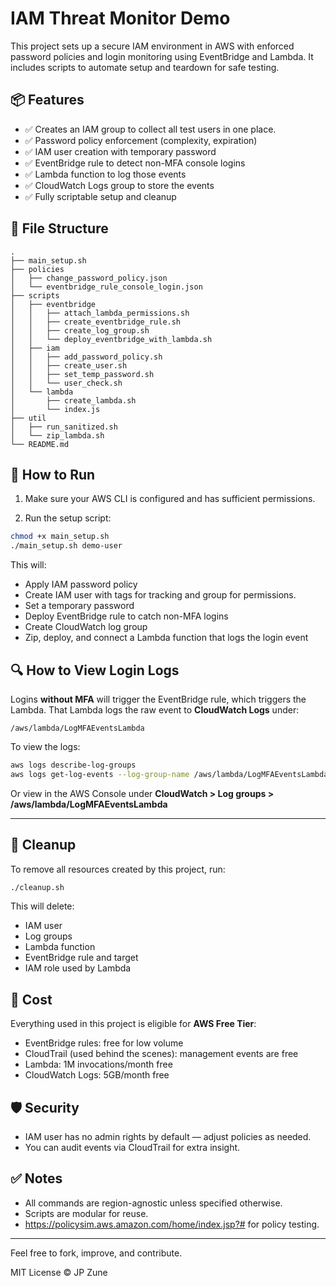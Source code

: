# IAM Threat Monitor Demo

This project sets up a secure IAM environment in AWS with enforced password policies and login monitoring using EventBridge and Lambda. It includes scripts to automate setup and teardown for safe testing.

## 📦 Features

- ✅ Creates an IAM group to collect all test users in one place.
- ✅ Password policy enforcement (complexity, expiration)
- ✅ IAM user creation with temporary password
- ✅ EventBridge rule to detect non-MFA console logins
- ✅ Lambda function to log those events
- ✅ CloudWatch Logs group to store the events
- ✅ Fully scriptable setup and cleanup

## 📁 File Structure

```
.
├── main_setup.sh
├── policies
│   ├── change_password_policy.json
│   └── eventbridge_rule_console_login.json
├── scripts
│   ├── eventbridge
│   │   ├── attach_lambda_permissions.sh
│   │   ├── create_eventbridge_rule.sh
│   │   ├── create_log_group.sh
│   │   └── deploy_eventbridge_with_lambda.sh
│   ├── iam
│   │   ├── add_password_policy.sh
│   │   ├── create_user.sh
│   │   ├── set_temp_password.sh
│   │   └── user_check.sh
│   └── lambda
│       ├── create_lambda.sh
│       └── index.js
├── util
│   ├── run_sanitized.sh
│   └── zip_lambda.sh
└── README.md
```

## 🚀 How to Run

1. Make sure your AWS CLI is configured and has sufficient permissions.

2. Run the setup script:

```bash
chmod +x main_setup.sh
./main_setup.sh demo-user
```

This will:
- Apply IAM password policy
- Create IAM user with tags for tracking and group for permissions.
- Set a temporary password
- Deploy EventBridge rule to catch non-MFA logins
- Create CloudWatch log group
- Zip, deploy, and connect a Lambda function that logs the login event

## 🔍 How to View Login Logs

Logins **without MFA** will trigger the EventBridge rule, which triggers the Lambda. That Lambda logs the raw event to **CloudWatch Logs** under:

```
/aws/lambda/LogMFAEventsLambda
```

To view the logs:
```bash
aws logs describe-log-groups
aws logs get-log-events --log-group-name /aws/lambda/LogMFAEventsLambda --log-stream-name <YOUR_STREAM_NAME>
```
Or view in the AWS Console under **CloudWatch > Log groups > /aws/lambda/LogMFAEventsLambda**

---

## 🧹 Cleanup
To remove all resources created by this project, run:
```bash
./cleanup.sh
```

This will delete:
- IAM user
- Log groups
- Lambda function
- EventBridge rule and target
- IAM role used by Lambda

## 💸 Cost
Everything used in this project is eligible for **AWS Free Tier**:
- EventBridge rules: free for low volume
- CloudTrail (used behind the scenes): management events are free
- Lambda: 1M invocations/month free
- CloudWatch Logs: 5GB/month free

## 🛡️ Security
- IAM user has no admin rights by default — adjust policies as needed.
- You can audit events via CloudTrail for extra insight.

## ✅ Notes
- All commands are region-agnostic unless specified otherwise.
- Scripts are modular for reuse.
- https://policysim.aws.amazon.com/home/index.jsp?# for policy testing.


---

Feel free to fork, improve, and contribute.

MIT License © JP Zune
